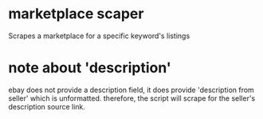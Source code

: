 # marketplace scaper
 Scrapes a marketplace for a specific keyword's listings
# note about 'description' 
 ebay does not provide a description field, it does provide 'description from seller' which is unformatted.
 therefore, the script will scrape for the seller's description source link. 
